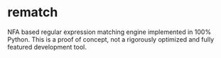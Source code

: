 rematch
=======

NFA based regular expression matching engine implemented in 100% Python.  This
is a proof of concept, not a rigorously optimized and fully featured development
tool.

